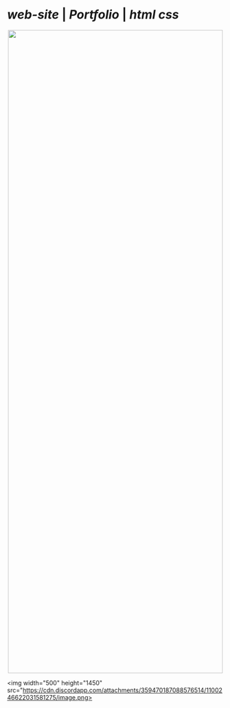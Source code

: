# *web-site* | *Portfolio* | *html css*


<p align="center">

<img width="500" height="1500" src="https://cdn.discordapp.com/attachments/359470187088576514/1100246497838256219/image.png">
  
<img width="500" height="1450" src="https://cdn.discordapp.com/attachments/359470187088576514/1100246622031581275/image.png>

</p>
